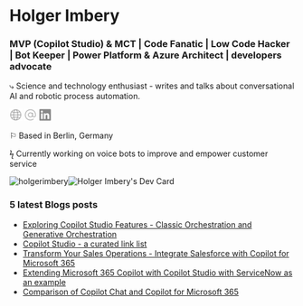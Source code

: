 # Holger Imbery
### MVP (Copilot Studio) & MCT | Code Fanatic | Low Code Hacker | Bot Keeper | Power Platform & Azure Architect | developers advocate

⤷ Science and technology enthusiast  - writes and talks about conversational AI and robotic process automation. 

 <a aligh="left" href="https://unit.link/holgerimbery" target="_blank" rel="noreferrer noopener"><img src="https://raw.githubusercontent.com/0xShapeShifter/dev-story/master/public/images/socials/globe.svg" alt="Website" width="22" height="22" /></a> <a aligh="left" href="mailto:the@cognitiveservices,ninja" target="_blank" rel="noreferrer noopener"><img src="https://raw.githubusercontent.com/0xShapeShifter/dev-story/master/public/images/socials/at.svg" alt="Email" width="22" height="22" /></a> <a aligh="left" href="https://www.linkedin.com/in/holgerimbery" target="_blank" rel="noreferrer noopener"><img src="https://raw.githubusercontent.com/0xShapeShifter/dev-story/master/public/images/socials/linkedin.svg" alt="LinkedIn" width="22" height="22" /></a>  

⚐ Based in Berlin, Germany

ϟ Currently working on voice bots to improve and empower customer service

 

<a href="https://app.daily.dev/thecognitiveservicesninja"><img src="https://api.daily.dev/devcards/7d6788ea96d04422bdcc4f633263bc26.png?r=f2m" align=right width="400" alt="Holger Imbery's Dev Card"/></a>

<p align="left"> <img src="https://komarev.com/ghpvc/?username=holgerimbery&label=Profile%20views&color=0e75b6&style=flat" alt="holgerimbery" /> </p>

### 5 latest Blogs posts
<!-- HASHNODE:START -->
- [Exploring Copilot Studio Features - Classic Orchestration and Generative Orchestration](https://holgerimbery.blog/classic-orchestration-and-generative-orchestration)
- [Copilot Studio - a curated link list](https://holgerimbery.blog/copilot-studio-a-curated-link-list-v2)
- [Transform Your Sales Operations - Integrate Salesforce with Copilot for Microsoft 365](https://holgerimbery.blog/transform-your-sales-operations-integrate-salesforce-with-copilot-for-microsoft-365)
- [Extending Microsoft 365 Copilot with Copilot Studio with ServiceNow as an example](https://holgerimbery.blog/m365-copilot-extensibility-servicenow)
- [Comparison of Copilot Chat and Copilot for Microsoft 365](https://holgerimbery.blog/comparison-of-copilot-chat-and-copilot-for-microsoft365)
<!-- HASHNODE:END -->
